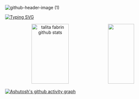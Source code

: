 ![github-header-image (1)](https://github.com/talitafabrin/talitafabrin/assets/138496299/e84ce4ee-59bf-4f5e-ae4d-7c5bc65c230e)

[![Typing SVG](https://readme-typing-svg.herokuapp.com/?color=00bfbf&size=35&center=true&vCenter=true&width=1000&lines=HELLO,+MY+NAME+is+Talita+Fabrin;I'm+24+years+old;I+am+from+Novo+Hamburgo+RS;I+study+Desenvolvimento+Web+Full+Stack+-+GrowDev;Be+Welcome!+:%29)](https://git.io/typing-svg)

<div align="center">  
  <img width="49%" height="195px" src="https://github-readme-stats.vercel.app/api?username=talitafabrin&show_icons=true&count_private=true&hide_border=true&title_color=00bfbf&icon_color=00bfbf&text_color=c9d1d9&bg_color=0d1117" alt="talita fabrin github stats" /> 
  <img width="41%" height="195px" src="https://github-readme-stats.vercel.app/api/top-langs/?username=talitafabrin&layout=compact&hide_border=true&title_color=00bfbf&text_color=00bfbf&bg_color=0d1117" />
</div>

[![Ashutosh's github activity graph](https://github-readme-activity-graph.vercel.app/graph?username=talitafabrin&bg_color=000000&color=15e5a6&line=07e9a5&point=0a855c&area=true&hide_border=true)](https://github.com/ashutosh00710/github-readme-activity-graph)


 



